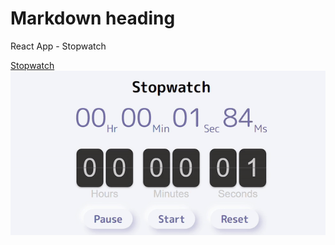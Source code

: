 # Markdown heading

React App - Stopwatch

<a href='https://flip-stopwatch-with-deal.netlify.app/' target="_blank">Stopwatch</a> </br>
![](https://github.com/Saniksi/Stopwatch/blob/master/public/stopwatch.gif)
